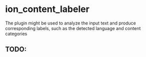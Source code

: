 # ion_content_labeler

The plugin might be used to analyze the input text and produce corresponding labels, such as the detected language and content categories

## TODO: